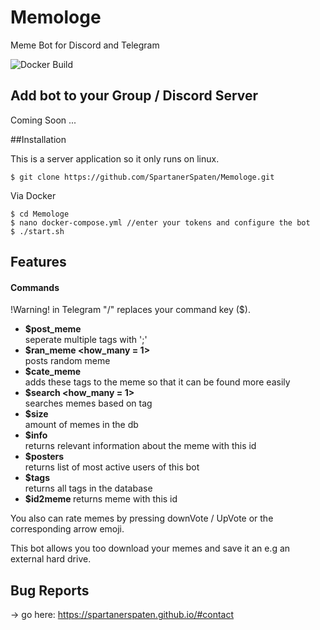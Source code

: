 # Memologe
Meme Bot for Discord and Telegram

![Docker Build](https://img.shields.io/docker/automated/einspaten/memologe.svg?style=popout)

## Add bot to your Group / Discord Server

Coming Soon ...

##Installation

This is a server application so it only runs on linux.

```sybase
$ git clone https://github.com/SpartanerSpaten/Memologe.git
```
Via Docker

```sybase
$ cd Memologe
$ nano docker-compose.yml //enter your tokens and configure the bot
$ ./start.sh
```

## Features

#### Commands
    
  !Warning! in Telegram "/" replaces your command key ($).  
    
  - **$post_meme <link> <tags>**         
  seperate multiple tags with ';'
  - **$ran_meme <how_many = 1>**         
  posts random meme
  - **$cate_meme <id> <tags>**           
  adds these tags to the meme so that it can be found more easily
  - **$search <tag> <how_many = 1>**     
  searches memes based on tag
  - **$size**                            
  amount of memes in the db
  - **$info <id>**                       
  returns relevant information about the meme with this id
  - **$posters**                         
  returns list of most active users of this bot
  - **$tags**                            
  returns all tags in the database
  - **$id2meme <id>**
  returns meme with this id
 
You also can rate memes by pressing downVote / UpVote or the corresponding arrow emoji.

This bot allows you too download your memes and save it an e.g an external hard drive.

## Bug Reports

-> go here: https://spartanerspaten.github.io/#contact